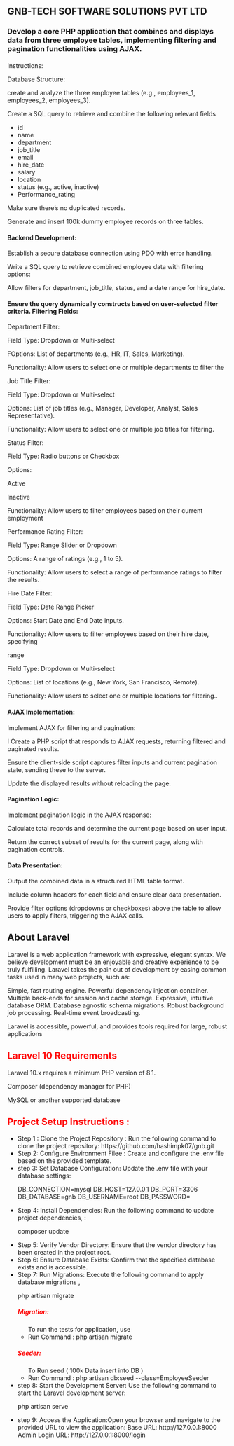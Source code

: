 ## GNB-TECH SOFTWARE SOLUTIONS PVT LTD
  
<h3>  Develop a core PHP application that combines and displays data from three employee tables, implementing filtering and pagination functionalities using AJAX. </h3>
<h4>  </h3>Instructions:  </h4>
<p> Database Structure: </p> 

<p>create and analyze the three employee tables (e.g., employees_1, employees_2, employees_3). </p> 
<p>Create a SQL query to retrieve and combine the following relevant fields</p>
<p></p><ul>
  <li>id</li>
  <li>name</li>
  <li>department</li>
  <li>job_title</li>
  <li>email</li>
  <li>hire_date</li>
  <li>salary</li>
  <li>location</li>
  <li>status (e.g., active, inactive)</li>
  <li> Performance_rating</li>
</ul></p>

<p>Make sure there’s no duplicated records.</p>
<p>Generate and insert 100k dummy employee records on three tables.</p> 
<h4>  Backend Development: </h4>
<p>Establish a secure database connection using PDO with error handling.</p> 
<p>Write a SQL query to retrieve combined employee data with filtering options:</p> 
<p>Allow filters for department, job_title, status, and a date range for
hire_date.</p> 
<h4>  Ensure the query dynamically constructs based on user-selected filter criteria.
Filtering Fields: </h4>
<p>Department Filter:</p>
<p>Field Type: Dropdown or Multi-select</p>
<p>FOptions: List of departments (e.g., HR, IT, Sales, Marketing).</p>
<p>Functionality: Allow users to select one or multiple departments to filter the
<p>Job Title Filter:</p>
<p>Field Type: Dropdown or Multi-select</p>
<p>Options: List of job titles (e.g., Manager, Developer, Analyst, Sales
Representative).</p>
<p>Functionality: Allow users to select one or multiple job titles for filtering.</p>
<p>Status Filter:</p>
<p>Field Type: Radio buttons or Checkbox</p>
<p>Options:</p>
<p>Active</p>
<p>Inactive</p>
<p>Functionality: Allow users to filter employees based on their current employment
<p>Performance Rating Filter:</p>
<p>Field Type: Range Slider or Dropdown</p>
<p>Options: A range of ratings (e.g., 1 to 5).</p>
<p>Functionality: Allow users to select a range of performance ratings to filter the
results.</p>
<p>Hire Date Filter:</p>
<p>Field Type: Date Range Picker</p>
<p>Options: Start Date and End Date inputs.</p>
<p>Functionality: Allow users to filter employees based on their hire date, specifying</p>
<p>range</p>
<p>Field Type: Dropdown or Multi-select</p>
<p>Options: List of locations (e.g., New York, San Francisco, Remote).</p>
<p>Functionality: Allow users to select one or multiple locations for filtering..</p>
<h4> AJAX Implementation:</h4>
<p>Implement AJAX for filtering and pagination:</p>
<p>I Create a PHP script that responds to AJAX requests, returning filtered and
paginated results.</p>
<p>Ensure the client-side script captures filter inputs and current pagination
state, sending these to the server.</p>
<p>Update the displayed results without reloading the page.</p>
<h4>Pagination Logic:</h4> 
<p>Implement pagination logic in the AJAX response:</p> 
<p>Calculate total records and determine the current page based on user
input.</p>
<p>Return the correct subset of results for the current page, along with
pagination controls.</p> 
<h4>Data Presentation:</h4> 
<p>Output the combined data in a structured HTML table format.</p> 
<p> Include column headers for each field and ensure clear data presentation.</p>
<p>Provide filter options (dropdowns or checkboxes) above the table to allow users
to apply filters, triggering the AJAX calls.</p> 

<h2 style="font-weight: bold";>About Laravel</h2>
<p>Laravel is a web application framework with expressive, elegant syntax. We believe development must be an enjoyable and creative experience to be truly fulfilling. Laravel takes the pain out of development by easing common tasks used in many web projects, such as:
</p>
<p>Simple, fast routing engine.
Powerful dependency injection container.
Multiple back-ends for session and cache storage.
Expressive, intuitive database ORM.
Database agnostic schema migrations.
Robust background job processing.
Real-time event broadcasting.</p>
<p>Laravel is accessible, powerful, and provides tools required for large, robust applications</p>

<h2 style="color:red">Laravel 10 Requirements</h2>
<p>Laravel 10.x requires a minimum PHP version of 8.1. </p>
<p>Composer (dependency manager for PHP)</p>
<p>MySQL or another supported database</p>

<h2 style="color:red">Project Setup Instructions : </h2>
<ul>
    <li>Step 1 : Clone the Project Repository : Run the following command to clone the project repository:
                https://github.com/hashimpk07/gnb.git  </li>
    <li>Step 2: Configure Environment Filee :  Create and configure the .env file based on the provided template. </li>
    <li>step 3: Set Database Configuration: Update the .env file with your database settings:  
                <p>DB_CONNECTION=mysql
                    DB_HOST=127.0.0.1
                    DB_PORT=3306
                    DB_DATABASE=gnb
                    DB_USERNAME=root
                    DB_PASSWORD=
                </p>       
    </li>
    <li>Step 4: Install Dependencies:  Run the following command to update project dependencies, :
            <p> composer update </p>
    </li>
    <li>Step 5: Verify Vendor Directory: Ensure that the vendor directory has been created in the project root. </li>
    <li>Step 6: Ensure Database Exists: Confirm that the specified database exists and is accessible. </li>
    <li>Step 7: Run Migrations: Execute the following command to apply database migrations , <p> php artisan migrate </p>    </li>
    <h5 style="color:red">Migration: </h5>
    <ul>To run the tests for application, use
      <li>Run Command :  php artisan migrate  </li>
    </ul>
    <h5 style="color:red">Seeder: </h5>
    <ul>To Run seed ( 100k Data insert into DB )
      <li>Run Command :  php artisan db:seed --class=EmployeeSeeder  </li>
    </ul>
    <li>step 8: Start the Development Server: Use the following command to start the Laravel development server:  <p> php artisan serve </p> </li>
    <li>step 9: Access the Application:Open your browser and navigate to the provided URL to view the application:
    Base URL: http://127.0.0.1:8000
    Admin Login URL: http://127.0.0.1:8000/login </li>
</ul>

